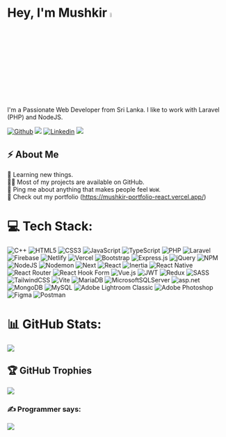 # Hey, I'm Mushkir <img src="https://media.giphy.com/media/hvRJCLFzcasrR4ia7z/giphy.gif" width="5%">

I'm a Passionate Web Developer from Sri Lanka. I like to work with Laravel (PHP) and NodeJS.

[![Github](https://img.shields.io/github/followers/Mushkir?label=Follow&style=social)](https://github.com/Mushkir)
![](https://komarev.com/ghpvc/?username=Mushkir&color=green)
[![Linkedin](https://img.shields.io/badge/-Mohamed%20Mushkir-blue?style=flat-square&logo=linkedin&logoColor=white&link=https://www.linkedin.com/in/mohamed-mushkir/)](https://www.linkedin.com/in/mohamed-mushkir/)
<a href="https://www.instagram.com/mushkir_9611/" target="_blank"><img src="https://img.shields.io/badge/Instagram-%23E4405F.svg?logo=Instagram&logoColor=white" /></a>

<h2>⚡️ About Me</h2>

🧐 Learning new things.<br>👨‍💻 Most of my projects are available on GitHub.<br>💬 Ping me about anything that makes people feel `WoW`.<br>📙 Check out my portfolio (https://mushkir-portfolio-react.vercel.app/)
<br>

# 💻 Tech Stack:

![C++](https://img.shields.io/badge/c++-%2300599C.svg?style=for-the-badge&logo=c%2B%2B&logoColor=white) ![HTML5](https://img.shields.io/badge/html5-%23E34F26.svg?style=for-the-badge&logo=html5&logoColor=white) ![CSS3](https://img.shields.io/badge/css3-%231572B6.svg?style=for-the-badge&logo=css3&logoColor=white) ![JavaScript](https://img.shields.io/badge/javascript-%23323330.svg?style=for-the-badge&logo=javascript&logoColor=%23F7DF1E) ![TypeScript](https://img.shields.io/badge/typescript-%230769AD.svg?style=for-the-badge&logo=typescript&logoColor=white) ![PHP](https://img.shields.io/badge/php-%23777BB4.svg?style=for-the-badge&logo=php&logoColor=white) ![Laravel](https://img.shields.io/badge/Laravel-cc0000?style=for-the-badge&logo=laravel&logoColor=white) ![Firebase](https://img.shields.io/badge/firebase-F6820D.svg?style=for-the-badge&logo=firebase) ![Netlify](https://img.shields.io/badge/netlify-%23000000.svg?style=for-the-badge&logo=netlify&logoColor=#00C7B7) ![Vercel](https://img.shields.io/badge/vercel-%23000000.svg?style=for-the-badge&logo=vercel&logoColor=white) ![Bootstrap](https://img.shields.io/badge/bootstrap-%238511FA.svg?style=for-the-badge&logo=bootstrap&logoColor=white) ![Express.js](https://img.shields.io/badge/express.js-%23404d59.svg?style=for-the-badge&logo=express&logoColor=%2361DAFB) ![jQuery](https://img.shields.io/badge/jquery-%230769AD.svg?style=for-the-badge&logo=jquery&logoColor=white) ![NPM](https://img.shields.io/badge/NPM-%23CB3837.svg?style=for-the-badge&logo=npm&logoColor=white) ![NodeJS](https://img.shields.io/badge/node.js-6DA55F?style=for-the-badge&logo=node.js&logoColor=white) ![Nodemon](https://img.shields.io/badge/NODEMON-%23323330.svg?style=for-the-badge&logo=nodemon&logoColor=%BBDEAD) ![Next](https://camo.githubusercontent.com/d4ff95c6c85e810b4acfe5dbf01bf2b44680cf75945b21a7e5438c87b473f2c6/68747470733a2f2f696d672e736869656c64732e696f2f62616467652f4e6578742d626c61636b3f7374796c653d666f722d7468652d6261646765266c6f676f3d6e6578742e6a73266c6f676f436f6c6f723d7768697465) ![React](https://img.shields.io/badge/react-%2320232a.svg?style=for-the-badge&logo=react&logoColor=%2361DAFB) ![Inertia](https://img.shields.io/badge/inertia-%2320232a.svg?style=for-the-badge&logo=inertia&logoColor=%2361DAFB) ![React Native](https://img.shields.io/badge/react%20native-%2320232a.svg?style=for-the-badge&logo=react&logoColor=%2361DAFB) ![React Router](https://img.shields.io/badge/React_Router-CA4245?style=for-the-badge&logo=react-router&logoColor=white) ![React Hook Form](https://img.shields.io/badge/React%20Hook%20Form-%23EC5990.svg?style=for-the-badge&logo=reacthookform&logoColor=white) ![Vue.js](https://img.shields.io/badge/vue.js-2a3a4b?style=for-the-badge&logo=vue.js) ![JWT](https://img.shields.io/badge/JWT-black?style=for-the-badge&logo=JSON%20web%20tokens) ![Redux](https://img.shields.io/badge/redux-%23593d88.svg?style=for-the-badge&logo=redux&logoColor=white) ![SASS](https://img.shields.io/badge/SASS-hotpink.svg?style=for-the-badge&logo=SASS&logoColor=white) ![TailwindCSS](https://img.shields.io/badge/tailwindcss-%2338B2AC.svg?style=for-the-badge&logo=tailwind-css&logoColor=white) ![Vite](https://img.shields.io/badge/vite-%23646CFF.svg?style=for-the-badge&logo=vite&logoColor=white) ![MariaDB](https://img.shields.io/badge/MariaDB-003545?style=for-the-badge&logo=mariadb&logoColor=white) ![MicrosoftSQLServer](https://img.shields.io/badge/Microsoft%20SQL%20Server-CC2927?style=for-the-badge&logo=microsoft%20sql%20server&logoColor=white) ![asp.net](https://img.shields.io/badge/asp.net-%231572B6.svg?style=for-the-badge&logo=asp&logoColor=white) ![MongoDB](https://img.shields.io/badge/MongoDB-%234ea94b.svg?style=for-the-badge&logo=mongodb&logoColor=white) ![MySQL](https://img.shields.io/badge/mysql-%2300000f.svg?style=for-the-badge&logo=mysql&logoColor=white) ![Adobe Lightroom Classic](https://img.shields.io/badge/Adobe%20Lightroom%20Classic-31A8FF.svg?style=for-the-badge&logo=Adobe%20Lightroom%20Classic&logoColor=white) ![Adobe Photoshop](https://img.shields.io/badge/adobe%20photoshop-%2331A8FF.svg?style=for-the-badge&logo=adobe%20photoshop&logoColor=white) ![Figma](https://img.shields.io/badge/figma-%23F24E1E.svg?style=for-the-badge&logo=figma&logoColor=white) ![Postman](https://img.shields.io/badge/Postman-FF6C37?style=for-the-badge&logo=postman&logoColor=white)

# 📊 GitHub Stats:

![](https://github-readme-stats.vercel.app/api?username=Mushkir&theme=dark&hide_border=false&include_all_commits=false&count_private=false)

## 🏆 GitHub Trophies

![](https://github-profile-trophy.vercel.app/?username=Mushkir&theme=dark&no-frame=false&no-bg=true&margin-w=4)

### ✍️ Programmer says:

![](https://quotes-github-readme.vercel.app/api?type=horizontal&theme=radical)

